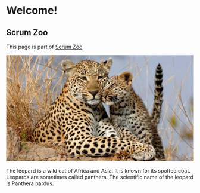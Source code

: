 # Welcome!

## Scrum Zoo
This page is part of <a href="https://scrum-zoo.netlify.app/" target="parent">Scrum Zoo</a>

![Awesome Leopard](/assets/images/home.jpg "Awesome Leopard")

The leopard is a wild cat of Africa and Asia. It is known for its spotted coat. Leopards are sometimes called panthers. The scientific name of the leopard is Panthera pardus.

